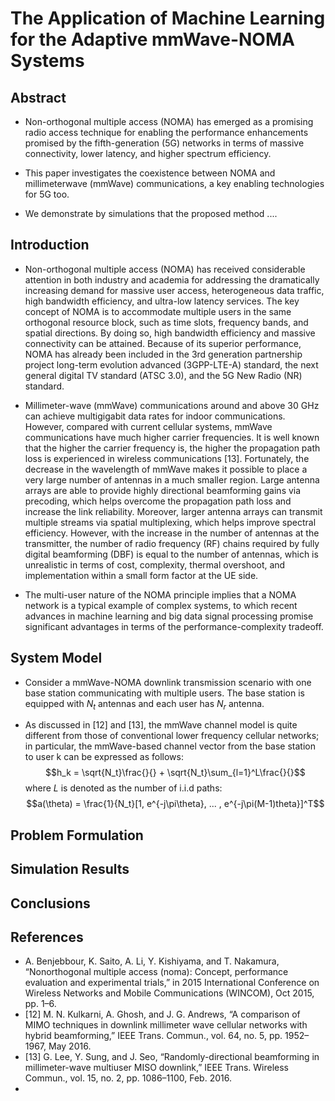 # The Application of Machine Learning for the Adaptive mmWave-NOMA Systems
## Abstract
- Non-orthogonal multiple access (NOMA) has emerged as a promising radio access technique for enabling the performance enhancements promised by the fifth-generation (5G) networks in terms of massive connectivity, lower latency, and higher spectrum efficiency.

- This paper investigates the coexistence between NOMA and millimeterwave (mmWave) communications, a key enabling technologies for 5G too.

- We demonstrate by simulations that the proposed method ....

## Introduction
- Non-orthogonal multiple access (NOMA) has received considerable attention in both industry and academia for addressing the dramatically increasing demand for massive user access, heterogeneous data traffic, high bandwidth efficiency, and ultra-low latency services. The key concept of NOMA is to accommodate multiple users in the same orthogonal resource block, such as time slots, frequency bands, and spatial directions. By doing so, high bandwidth efficiency and massive connectivity can be attained. Because of its superior performance, NOMA has already been included in the 3rd generation partnership project long-term evolution advanced (3GPP-LTE-A) standard, the next general digital TV standard (ATSC 3.0), and the 5G New Radio (NR) standard.

- Millimeter-wave (mmWave) communications around and above 30 GHz can achieve multigigabit data rates for indoor communications. However, compared with current cellular systems, mmWave communications have much higher carrier frequencies. It is well known that the higher the carrier frequency is, the higher the propagation path loss is experienced in wireless communications [13]. Fortunately, the decrease in the wavelength of mmWave makes it possible to place a very large number of antennas in a much smaller region. Large antenna arrays are able to provide highly directional beamforming gains via precoding, which helps overcome the propagation path loss and increase the link reliability. Moreover, larger antenna arrays can transmit multiple streams via spatial multiplexing, which helps improve spectral efficiency. However, with the increase in the number of antennas at the transmitter, the number of radio frequency (RF) chains required by fully digital beamforming (DBF) is equal to the number of antennas, which is unrealistic in terms of cost, complexity, thermal overshoot, and implementation within a small form factor at the UE side.

- The multi-user nature of the NOMA principle implies that a NOMA network is a typical example of complex systems, to which recent advances in machine learning and big data signal processing promise significant advantages in terms of the performance-complexity tradeoff.
## System Model
- Consider a mmWave-NOMA downlink transmission scenario with one base station communicating with multiple users. The base station is equipped with $N_t$ antennas and each user has $N_r$ antenna.

- As discussed in [12] and [13], the mmWave channel model is quite different from those of conventional lower frequency cellular networks; in particular, the mmWave-based channel vector from the base station to user k can be expressed as follows:
$$h_k = \sqrt{N_t}\frac{}{} + \sqrt{N_t}\sum_{l=1}^L\frac{}{}$$
where $L$ is denoted as the number of i.i.d paths:
$$a(\theta) = \frac{1}{N_t}[1, e^{-j\pi\theta}, ... , e^{-j\pi(M-1)theta}]^T$$

## Problem Formulation

## Simulation Results

## Conclusions

## References
- A. Benjebbour, K. Saito, A. Li, Y. Kishiyama, and T. Nakamura, “Nonorthogonal multiple access (noma): Concept, performance evaluation and experimental trials,” in 2015 International Conference on Wireless Networks and Mobile Communications (WINCOM), Oct 2015, pp. 1–6.
- [12] M. N. Kulkarni, A. Ghosh, and J. G. Andrews, “A comparison of MIMO techniques in downlink millimeter wave cellular networks with hybrid beamforming,” IEEE Trans. Commun., vol. 64, no. 5, pp. 1952–1967, May 2016.
- [13] G. Lee, Y. Sung, and J. Seo, “Randomly-directional beamforming in millimeter-wave multiuser MISO downlink,” IEEE Trans. Wireless Commun., vol. 15, no. 2, pp. 1086–1100, Feb. 2016.
- 